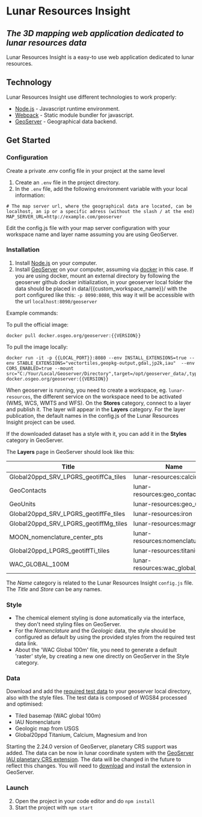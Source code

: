 # Lunar Resources Insight

## _The 3D mapping web application dedicated to lunar resources data_

Lunar Resources Insight is a easy-to use web application dedicated to lunar resources.

## Technology

Lunar Resources Insight use different technologies to work properly:

- [Node.js](https://nodejs.org/) - Javascript runtime environment.
- [Webpack](https://webpack.js.org/) - Static module bundler for javascript.
- [GeoServer](https://geoserver.org/) - Geographical data backend.

## Get Started


### Configuration

Create a private .env config file in your project at the same level

1. Create an `.env` file in the project directory.
2. In the `.env` file, add the following environment variable with your local information:
```
# The map server url, where the geographical data are located, can be localhost, an ip or a specific adress (without the slash / at the end)
MAP_SERVER_URL=http://example.com/geoserver
```

Edit the config.js file with your map server configuration with your workspace name and layer name assuming you are using GeoServer.

### Installation

1. Install [Node.js](https://nodejs.org/) on your computer.
2. Install [GeoServer](https://geoserver.org/) on your computer, assuming via [docker](https://github.com/geoserver/docker) in this case.
If you are using docker, mount an external directory by following the geoserver github docker initialization, in your geoserver local folder the data should be placed in data/{{custom_workspace_name}}/ with the port configured like this: ``-p 8090:8080``, this way it will be accessible with the url ``localhost:8090/geoserver``

Example commands:

To pull the official image:
```
docker pull docker.osgeo.org/geoserver:{{VERSION}}
```

To pull the image locally:
```
docker run -it -p {{LOCAL_PORT}}:8080 --env INSTALL_EXTENSIONS=true --env STABLE_EXTENSIONS="vectortiles,geopkg-output,gdal,jp2k,iau"  --env CORS_ENABLED=true --mount src="C:/Your/Local/Geoserver/Directory",target=/opt/geoserver_data/,type=bind docker.osgeo.org/geoserver:{{VERSION}}
```

When geoserver is running, you need to create a workspace, eg. ``lunar-resources``, the different service on the workspace need to be activated (WMS, WCS, WMTS and WFS). On the **Stores** category, connect to a layer and publish it. The layer will appear in the **Layers** category. For the layer publication, the default names in the config.js of the Lunar Resources Insight project can be used.

If the downloaded dataset has a style with it, you can add it in the **Styles** category in GeoServer.

The **Layers** page in GeoServer should look like this:

| Title                                 | Name                            | Store                       |
|---------------------------------------|---------------------------------|-----------------------------|
| Global20ppd_SRV_LPGRS_geotiffCa_tiles | lunar-resources:calcium         | Calcium                     |
| GeoContacts                           | lunar-resources:geo_contacts    | unified_geologic_v2         |
| GeoUnits                              | lunar-resources:geo_units       | unified_geologic_v2         |
| Global20ppd_SRV_LPGRS_geotiffFe_tiles | lunar-resources:iron            | Iron                        |
| Global20ppd_SRV_LPGRS_geotiffMg_tiles | lunar-resources:magnesium       | Magnesium                   |
| MOON_nomenclature_center_pts          | lunar-resources:nomenclature    | IAU Nomenclature            |
| Global20ppd_LPGRS_geotiffTi_tiles     | lunar-resources:titanium        | Titanium                    |
| WAC_GLOBAL_100M                       | lunar-resources:wac_global_100m | wac_global_morphologic_100m |

The *Name* category is related to the Lunar Resources Insight ``config.js`` file. The *Title* and *Store* can be any names.

### Style

- The chemical element styling is done automatically via the interface, they don't need styling files on GeoServer.
- For the *Nomenclature* and the *Geologic* data, the style should be configured as default by using the provided styles from the required test data link.
- About the 'WAC Global 100m' file, you need to generate a default 'raster' style, by creating a new one directly on GeoServer in the Style category.

### Data

Download and add the [required test data](https://offworldhorizon-my.sharepoint.com/:f:/p/thibaut/EvZYOlu_bHpBt1b8KZHISR4BJv49LEsWeNWsEcjfqvry1w?e=87b22J) to your geoserver local directory, also with the style files. The test data is composed of WGS84 processed and optimised:
- Tiled basemap (WAC global 100m)
- IAU Nomenclature
- Geologic map from USGS
- Global20ppd Titanium, Calcium, Magnesium and Iron

Starting the 2.24.0 version of GeoServer, planetary CRS support was added. The data can be now in lunar coordinate system with the [GeoServer IAU planetary CRS extension](https://docs.geoserver.org/stable/en/user/extensions/iau/index.html). The data will be changed in the future to reflect this changes. You will need to [download](https://sourceforge.net/projects/geoserver/files/GeoServer/) and install the extension in GeoServer.

### Launch

2. Open the project in your code editor and do `npm install`
3. Start the project with `npm start`